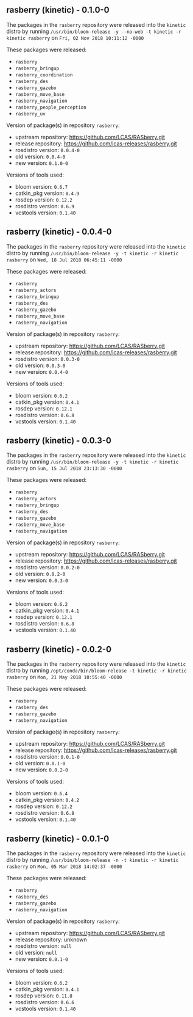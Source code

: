 ## rasberry (kinetic) - 0.1.0-0

The packages in the `rasberry` repository were released into the `kinetic` distro by running `/usr/bin/bloom-release -y --no-web -t kinetic -r kinetic rasberry` on `Fri, 02 Nov 2018 10:11:12 -0000`

These packages were released:
- `rasberry`
- `rasberry_bringup`
- `rasberry_coordination`
- `rasberry_des`
- `rasberry_gazebo`
- `rasberry_move_base`
- `rasberry_navigation`
- `rasberry_people_perception`
- `rasberry_uv`

Version of package(s) in repository `rasberry`:

- upstream repository: https://github.com/LCAS/RASberry.git
- release repository: https://github.com/lcas-releases/rasberry.git
- rosdistro version: `0.0.4-0`
- old version: `0.0.4-0`
- new version: `0.1.0-0`

Versions of tools used:

- bloom version: `0.6.7`
- catkin_pkg version: `0.4.9`
- rosdep version: `0.12.2`
- rosdistro version: `0.6.9`
- vcstools version: `0.1.40`


## rasberry (kinetic) - 0.0.4-0

The packages in the `rasberry` repository were released into the `kinetic` distro by running `/usr/bin/bloom-release -y -t kinetic -r kinetic rasberry` on `Wed, 18 Jul 2018 06:45:11 -0000`

These packages were released:
- `rasberry`
- `rasberry_actors`
- `rasberry_bringup`
- `rasberry_des`
- `rasberry_gazebo`
- `rasberry_move_base`
- `rasberry_navigation`

Version of package(s) in repository `rasberry`:

- upstream repository: https://github.com/LCAS/RASberry.git
- release repository: https://github.com/lcas-releases/rasberry.git
- rosdistro version: `0.0.3-0`
- old version: `0.0.3-0`
- new version: `0.0.4-0`

Versions of tools used:

- bloom version: `0.6.2`
- catkin_pkg version: `0.4.1`
- rosdep version: `0.12.1`
- rosdistro version: `0.6.8`
- vcstools version: `0.1.40`


## rasberry (kinetic) - 0.0.3-0

The packages in the `rasberry` repository were released into the `kinetic` distro by running `/usr/bin/bloom-release -y -t kinetic -r kinetic rasberry` on `Sun, 15 Jul 2018 23:13:30 -0000`

These packages were released:
- `rasberry`
- `rasberry_actors`
- `rasberry_bringup`
- `rasberry_des`
- `rasberry_gazebo`
- `rasberry_move_base`
- `rasberry_navigation`

Version of package(s) in repository `rasberry`:

- upstream repository: https://github.com/LCAS/RASberry.git
- release repository: https://github.com/lcas-releases/rasberry.git
- rosdistro version: `0.0.2-0`
- old version: `0.0.2-0`
- new version: `0.0.3-0`

Versions of tools used:

- bloom version: `0.6.2`
- catkin_pkg version: `0.4.1`
- rosdep version: `0.12.1`
- rosdistro version: `0.6.8`
- vcstools version: `0.1.40`


## rasberry (kinetic) - 0.0.2-0

The packages in the `rasberry` repository were released into the `kinetic` distro by running `/opt/conda/bin/bloom-release -t kinetic -r kinetic rasberry` on `Mon, 21 May 2018 10:55:40 -0000`

These packages were released:
- `rasberry`
- `rasberry_des`
- `rasberry_gazebo`
- `rasberry_navigation`

Version of package(s) in repository `rasberry`:

- upstream repository: https://github.com/LCAS/RASberry.git
- release repository: https://github.com/lcas-releases/rasberry.git
- rosdistro version: `0.0.1-0`
- old version: `0.0.1-0`
- new version: `0.0.2-0`

Versions of tools used:

- bloom version: `0.6.4`
- catkin_pkg version: `0.4.2`
- rosdep version: `0.12.2`
- rosdistro version: `0.6.8`
- vcstools version: `0.1.40`


## rasberry (kinetic) - 0.0.1-0

The packages in the `rasberry` repository were released into the `kinetic` distro by running `/usr/bin/bloom-release -n -t kinetic -r kinetic rasberry` on `Mon, 05 Mar 2018 14:02:37 -0000`

These packages were released:
- `rasberry`
- `rasberry_des`
- `rasberry_gazebo`
- `rasberry_navigation`

Version of package(s) in repository `rasberry`:

- upstream repository: https://github.com/LCAS/RASberry.git
- release repository: unknown
- rosdistro version: `null`
- old version: `null`
- new version: `0.0.1-0`

Versions of tools used:

- bloom version: `0.6.2`
- catkin_pkg version: `0.4.1`
- rosdep version: `0.11.8`
- rosdistro version: `0.6.6`
- vcstools version: `0.1.40`


